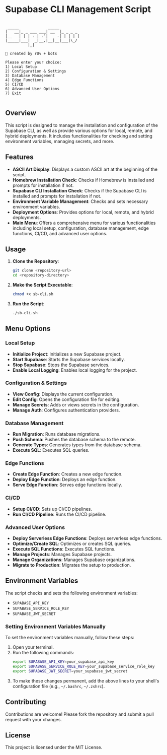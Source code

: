 # Supabase CLI Management Script

```
                                 
 _____             _____         
|   __|_ _ ___ ___| __  |_ _ _ _ 
|__   | | | . | .'|    -| | | | |
|_____|___|  _|__,|__|__|___|\_/ 
          |_|                    
        
🦄 created by rUv + bots         

Please enter your choice: 
1) Local Setup
2) Configuration & Settings
3) Database Management
4) Edge Functions
5) CI/CD
6) Advanced User Options
7) Exit
                                 
```

## Overview

This script is designed to manage the installation and configuration of the Supabase CLI, as well as provide various options for local, remote, and hybrid deployments. It includes functionalities for checking and setting environment variables, managing secrets, and more.

## Features

- **ASCII Art Display**: Displays a custom ASCII art at the beginning of the script.
- **Homebrew Installation Check**: Checks if Homebrew is installed and prompts for installation if not.
- **Supabase CLI Installation Check**: Checks if the Supabase CLI is installed and prompts for installation if not.
- **Environment Variable Management**: Checks and sets necessary environment variables.
- **Deployment Options**: Provides options for local, remote, and hybrid deployments.
- **Main Menu**: Offers a comprehensive menu for various functionalities including local setup, configuration, database management, edge functions, CI/CD, and advanced user options.

## Usage

1. **Clone the Repository**:
   ```bash
   git clone <repository-url>
   cd <repository-directory>
   ```

2. **Make the Script Executable**:
   ```bash
   chmod +x sb-cli.sh
   ```

3. **Run the Script**:
   ```bash
   ./sb-cli.sh
   ```

## Menu Options

### Local Setup

- **Initialize Project**: Initializes a new Supabase project.
- **Start Supabase**: Starts the Supabase services locally.
- **Stop Supabase**: Stops the Supabase services.
- **Enable Local Logging**: Enables local logging for the project.

### Configuration & Settings

- **View Config**: Displays the current configuration.
- **Edit Config**: Opens the configuration file for editing.
- **Manage Secrets**: Adds or views secrets in the configuration.
- **Manage Auth**: Configures authentication providers.

### Database Management

- **Run Migration**: Runs database migrations.
- **Push Schema**: Pushes the database schema to the remote.
- **Generate Types**: Generates types from the database schema.
- **Execute SQL**: Executes SQL queries.

### Edge Functions

- **Create Edge Function**: Creates a new edge function.
- **Deploy Edge Function**: Deploys an edge function.
- **Serve Edge Function**: Serves edge functions locally.

### CI/CD

- **Setup CI/CD**: Sets up CI/CD pipelines.
- **Run CI/CD Pipeline**: Runs the CI/CD pipeline.

### Advanced User Options

- **Deploy Serverless Edge Functions**: Deploys serverless edge functions.
- **Optimize/Create SQL**: Optimizes or creates SQL queries.
- **Execute SQL Functions**: Executes SQL functions.
- **Manage Projects**: Manages Supabase projects.
- **Manage Organizations**: Manages Supabase organizations.
- **Migrate to Production**: Migrates the setup to production.

## Environment Variables

The script checks and sets the following environment variables:

- `SUPABASE_API_KEY`
- `SUPABASE_SERVICE_ROLE_KEY`
- `SUPABASE_JWT_SECRET`

### Setting Environment Variables Manually

To set the environment variables manually, follow these steps:

1. Open your terminal.
2. Run the following commands:
   ```bash
   export SUPABASE_API_KEY=your_supabase_api_key
   export SUPABASE_SERVICE_ROLE_KEY=your_supabase_service_role_key
   export SUPABASE_JWT_SECRET=your_supabase_jwt_secret
   ```
3. To make these changes permanent, add the above lines to your shell's configuration file (e.g., `~/.bashrc`, `~/.zshrc`).

## Contributing

Contributions are welcome! Please fork the repository and submit a pull request with your changes.

## License

This project is licensed under the MIT License.
